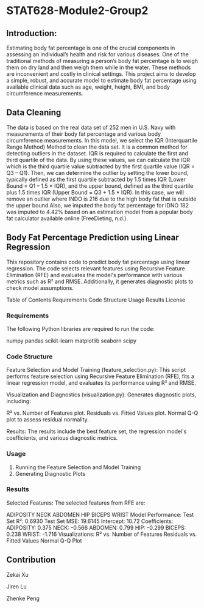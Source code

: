 # STAT628-Module2-Group2
## Introduction:
Estimating body fat percentage is one of the crucial components in assessing an individual’s health and risk for various diseases. One of the traditional methods of measuring a person’s body fat percentage is to weigh them on dry land and then weigh them while in the water. These methods are inconvenient and costly in clinical settings. This project aims to develop a simple, robust, and accurate model to estimate body fat percentage using available clinical data such as age, weight, height, BMI, and body circumference measurements. 

## Data Cleaning
The data is based on the real data set of 252 men in U.S. Navy with measurements of their body fat percentage and various body circumference measurements. In this model, we select the IQR (Interquartile Range Method) Method to clean the data set. It is a common method for detecting outliers in the dataset. IQR is required to calculate the first and third quartile of the data. By using these values, we can calculate the IQR which is the third quartile value subtracted by the first quartile value (IQR = Q3 – Q1). Then, we can determine the outlier by setting the lower bound, typically defined as the first quartile subtracted by 1.5 times IQR (Lower Bound = Q1 – 1.5 * IQR), and the upper bound, defined as the third quartile plus 1.5 times IQR (Upper Bound = Q3 + 1.5 * IQR). In this case, we will remove an outlier where INDO is 216 due to the high body fat that is outside the upper bound.Also, we imputed the body fat percentage for IDNO 182 was imputed to 4.42% based on an estimation model from a popular body fat calculator available online (FreeDieting, n.d.).

## Body Fat Percentage Prediction using Linear Regression

This repository contains code to predict body fat percentage using linear regression. The code selects relevant features using Recursive Feature Elimination (RFE) and evaluates the model's performance with various metrics such as R² and RMSE. Additionally, it generates diagnostic plots to check model assumptions.


Table of Contents
Requirements
Code Structure
Usage
Results
License

### Requirements

The following Python libraries are required to run the code:

numpy
pandas
scikit-learn
matplotlib
seaborn
scipy

### Code Structure

Feature Selection and Model Training (feature_selection.py): This script performs feature selection using Recursive Feature Elimination (RFE), fits a linear regression model, and evaluates its performance using R² and RMSE.

Visualization and Diagnostics (visualization.py): Generates diagnostic plots, including:

R² vs. Number of Features plot.
Residuals vs. Fitted Values plot.
Normal Q-Q plot to assess residual normality.

Results: The results include the best feature set, the regression model's coefficients, and various diagnostic metrics.

### Usage

1. Running the Feature Selection and Model Training
2. Generating Diagnostic Plots


### Results
Selected Features:
The selected features from RFE are:

ADIPOSITY
NECK
ABDOMEN
HIP
BICEPS
WRIST
Model Performance:
Test Set R²: 0.6930
Test Set MSE: 19.6145
Intercept: 10.72
Coefficients:
ADIPOSITY: 0.375
NECK: -0.566
ABDOMEN: 0.799
HIP: -0.299
BICEPS: 0.238
WRIST: -1.716
Visualizations:
R² vs. Number of Features
Residuals vs. Fitted Values
Normal Q-Q Plot




## Contribution
Zekai Xu

Jiren Lu

Zhenke Peng
